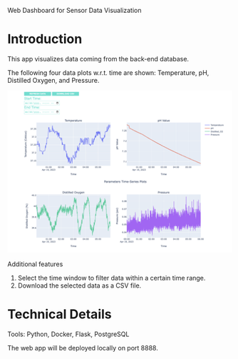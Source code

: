 Web Dashboard for Sensor Data Visualization

# Introduction
This app visualizes data coming from the back-end database.

The following four data plots w.r.t. time are shown: Temperature, pH, Distilled Oxygen, and Pressure.

![Dashboard View](./dashboard.png) 

Additional features

1) Select the time window to filter data within a certain time range.
2) Download the selected data as a CSV file.

# Technical Details

Tools: Python, Docker, Flask, PostgreSQL

The web app will be deployed locally on port 8888.
 